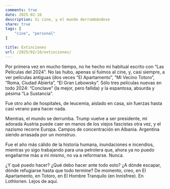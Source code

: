 ```yaml
---
comments: true
date: 2025-02-16
description: Si cine, y el mundo derrumbándose
share: true
tags: [
    "cine", "personal"
]

title: Extinciones
url: /2025/02/16/extinciones/
---
```


Por primera vez en mucho tiempo, no he hecho mi habitual escrito con “Las Películas del 2024”. No las hubo, apenas sí fuimos al cine, y, casi siempre, a ver películas antiguas (dos veces “El Apartamento”, “Mi Vecino Totoro”, “Roma, Ciudad Abierta”, “El Gran Lebowsky”. Sólo tres películas nuevas en todo 2024: “Conclave” (la mejor, pero fallida) y la espantosa, absurda y pésima “La Sustancia”. 

Fue otro año de hospitales, de leucemia, aislado en casa, sin fuerzas hasta casi verano para hacer nada. 

Mientras, el mundo se derrumba. Trump vuelve a ser presidente, mi adorada Austria puede caer en manos de los viejos fascistas otra vez, y el nazismo recorre Europa. Campos de concentración en Albania. Argentina siendo arrasada por un monstruo.

Fue el año más cálido de la historia humana, inundaciones e incendios, mientras yo sigo trabajando para una petrolera que, ahora ya no puedo engañarme más a mí mismo, no va a reformarse. Nunca.

¿Y qué puedo hacer? ¿Qué debo hacer ante todo esto? ¿A dónde escapar, dónde refugiarse hasta que todo termine? De momento, creo, en El Apartamento, en Totoro, en El Hombre Tranquilo (en Innisfree). En Lothlorien. Lejos de aquí.